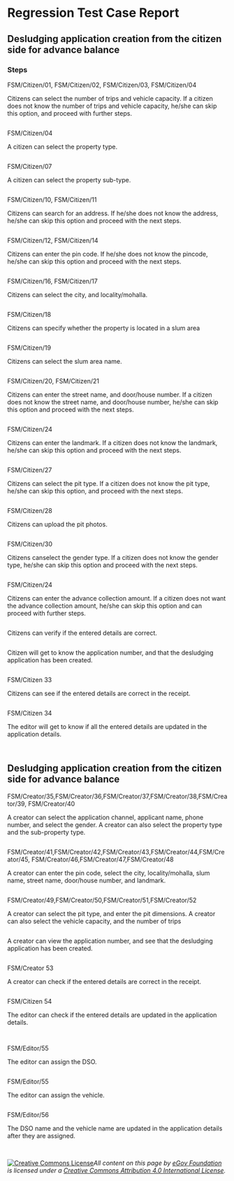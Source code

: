 # Regression Test Case Report

## Desludging application creation from the citizen side for advance balance

### Steps

FSM/Citizen/01, FSM/Citizen/02, FSM/Citizen/03, FSM/Citizen/04

Citizens can select the number of trips and vehicle capacity. If a citizen does not know the number of trips and vehicle capacity, he/she can skip this option, and proceed with further steps.

<figure><img src="../../../.gitbook/assets/Screenshot 2023-03-30 at 2.28.38 PM.png" alt=""><figcaption></figcaption></figure>

FSM/Citizen/04

A citizen can select the property type.

<figure><img src="../../../.gitbook/assets/Screenshot 2023-03-30 at 2.29.21 PM.png" alt=""><figcaption></figcaption></figure>

FSM/Citizen/07

A citizen can select the property sub-type.

<figure><img src="../../../.gitbook/assets/Screenshot 2023-03-30 at 2.30.31 PM.png" alt=""><figcaption></figcaption></figure>

FSM/Citizen/10, FSM/Citizen/11

Citizens can search for an address. If he/she does not know the address, he/she can skip this option and proceed with the next steps.

<figure><img src="../../../.gitbook/assets/Screenshot 2023-03-30 at 3.13.15 PM.png" alt=""><figcaption></figcaption></figure>

FSM/Citizen/12, FSM/Citizen/14

Citizens can enter the pin code. If he/she does not know the pincode, he/she can skip this option and proceed with the next steps.

<figure><img src="../../../.gitbook/assets/Screenshot 2023-03-30 at 3.15.07 PM.png" alt=""><figcaption></figcaption></figure>

FSM/Citizen/16, FSM/Citizen/17

Citizens can select the city, and locality/mohalla.

<figure><img src="../../../.gitbook/assets/Screenshot 2023-03-30 at 3.16.06 PM.png" alt=""><figcaption></figcaption></figure>

FSM/Citizen/18&#x20;

Citizens can specify whether the property is located in a slum area&#x20;

<figure><img src="../../../.gitbook/assets/Screenshot 2023-03-30 at 3.20.43 PM.png" alt=""><figcaption></figcaption></figure>

FSM/Citizen/19&#x20;

Citizens can select the slum area name.

<figure><img src="../../../.gitbook/assets/Screenshot 2023-03-30 at 3.21.37 PM.png" alt=""><figcaption></figcaption></figure>

FSM/Citizen/20, FSM/Citizen/21

Citizens can enter the street name, and door/house number. If a citizen does not know the street name, and door/house number, he/she can skip this option and proceed with the next steps.

<figure><img src="../../../.gitbook/assets/Screenshot 2023-03-30 at 3.22.18 PM.png" alt=""><figcaption></figcaption></figure>

FSM/Citizen/24

Citizens can enter the landmark. If a citizen does not know the landmark, he/she can skip this option and proceed with the next steps.

<figure><img src="../../../.gitbook/assets/Screenshot 2023-03-30 at 3.23.15 PM.png" alt=""><figcaption></figcaption></figure>

FSM/Citizen/27

Citizens can select the pit type. If a citizen does not know the pit type, he/she can skip this option, and proceed with the next steps.

<figure><img src="../../../.gitbook/assets/Screenshot 2023-03-30 at 3.23.51 PM.png" alt=""><figcaption></figcaption></figure>

FSM/Citizen/28

Citizens can upload the pit photos.

<figure><img src="../../../.gitbook/assets/Screenshot 2023-03-30 at 3.24.39 PM.png" alt=""><figcaption></figcaption></figure>

FSM/Citizen/30

Citizens canselect the gender type. If a citizen does not know the gender type, he/she can skip this option and proceed with the next steps.

<figure><img src="../../../.gitbook/assets/Screenshot 2023-03-30 at 3.26.00 PM.png" alt=""><figcaption></figcaption></figure>

FSM/Citizen/24

Citizens can enter the advance collection amount. If a citizen does not want the advance collection amount, he/she can skip this option and can proceed with further steps.

<figure><img src="../../../.gitbook/assets/Screenshot 2023-03-30 at 3.26.50 PM.png" alt=""><figcaption></figcaption></figure>

Citizens can verify if the entered details are correct.

<figure><img src="../../../.gitbook/assets/Screenshot 2023-03-30 at 3.27.54 PM.png" alt=""><figcaption></figcaption></figure>

Citizen will get to know the application number, and that the desludging application has been created.

<figure><img src="../../../.gitbook/assets/Screenshot 2023-03-30 at 3.28.37 PM.png" alt=""><figcaption></figcaption></figure>

FSM/Citizen 33

Citizens can see if the entered details are correct in the receipt.

<figure><img src="../../../.gitbook/assets/Screenshot 2023-03-30 at 3.29.41 PM.png" alt=""><figcaption></figcaption></figure>

FSM/Citizen 34

The editor will get to know if all the entered details are updated in the application details.

<figure><img src="../../../.gitbook/assets/Screenshot 2023-03-30 at 3.30.24 PM.png" alt=""><figcaption></figcaption></figure>

<figure><img src="../../../.gitbook/assets/Screenshot 2023-03-30 at 3.31.11 PM.png" alt=""><figcaption></figcaption></figure>

## Desludging application creation from the citizen side for advance balance

FSM/Creator/35,FSM/Creator/36,FSM/Creator/37,FSM/Creator/38,FSM/Creator/39, FSM/Creator/40

A creator can select the application channel, applicant name, phone number, and select the gender. A creator can also select the property type and the sub-property type.

<figure><img src="../../../.gitbook/assets/Screenshot 2023-03-30 at 3.35.35 PM.png" alt=""><figcaption></figcaption></figure>

FSM/Creator/41,FSM/Creator/42,FSM/Creator/43,FSM/Creator/44,FSM/Creator/45, FSM/Creator/46,FSM/Creator/47,FSM/Creator/48

A creator can enter the pin code, select the city, locality/mohalla, slum name, street name, door/house number, and landmark.

<figure><img src="../../../.gitbook/assets/Screenshot 2023-03-30 at 3.36.31 PM.png" alt=""><figcaption></figcaption></figure>

FSM/Creator/49,FSM/Creator/50,FSM/Creator/51,FSM/Creator/52

A creator can select the pit type, and enter the pit dimensions. A creator can also select the vehicle capacity, and the number of trips

<figure><img src="../../../.gitbook/assets/Screenshot 2023-03-30 at 3.37.48 PM.png" alt=""><figcaption></figcaption></figure>

A creator can view the application number, and see that the desludging application has been created.

<figure><img src="../../../.gitbook/assets/Screenshot 2023-03-30 at 3.38.29 PM.png" alt=""><figcaption></figcaption></figure>

FSM/Creator 53

A creator can check if the entered details are correct in the receipt.

<figure><img src="../../../.gitbook/assets/Screenshot 2023-03-30 at 3.39.09 PM.png" alt=""><figcaption></figcaption></figure>

FSM/Citizen 54

The editor can check if the entered details are updated in the application details.

<figure><img src="../../../.gitbook/assets/Screenshot 2023-03-30 at 3.40.00 PM.png" alt=""><figcaption></figcaption></figure>

<figure><img src="../../../.gitbook/assets/Screenshot 2023-03-30 at 3.40.51 PM.png" alt=""><figcaption></figcaption></figure>

FSM/Editor/55

The editor can assign the DSO.

<figure><img src="../../../.gitbook/assets/Screenshot 2023-03-30 at 3.41.19 PM.png" alt=""><figcaption></figcaption></figure>

FSM/Editor/55

The editor can assign the vehicle.

<figure><img src="../../../.gitbook/assets/Screenshot 2023-03-30 at 3.41.52 PM.png" alt=""><figcaption></figcaption></figure>

FSM/Editor/56

The DSO name and the vehicle name are updated in the application details after they are assigned.

<figure><img src="../../../.gitbook/assets/Screenshot 2023-03-30 at 3.42.26 PM.png" alt=""><figcaption></figcaption></figure>

\
[![Creative Commons License](https://i.creativecommons.org/l/by/4.0/80x15.png)](http://creativecommons.org/licenses/by/4.0/)_All content on this page by_ [_eGov Foundation_](https://egov.org.in/) _is licensed under a_ [_Creative Commons Attribution 4.0 International License_](http://creativecommons.org/licenses/by/4.0/)_._
